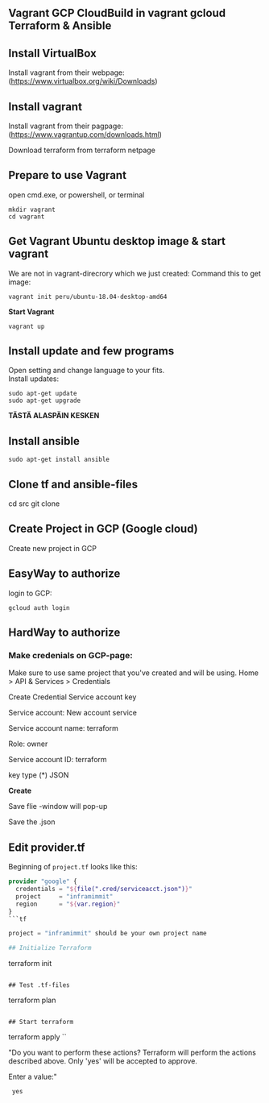 
## Vagrant GCP CloudBuild in vagrant gcloud Terraform & Ansible

## Install VirtualBox

Install vagrant from their webpage:
(https://www.virtualbox.org/wiki/Downloads)

## Install vagrant

Install vagrant from their pagpage:
(https://www.vagrantup.com/downloads.html)

Download terraform from terraform netpage

## Prepare to use Vagrant

open cmd.exe, or powershell, or terminal

```
mkdir vagrant
cd vagrant
```

## Get Vagrant Ubuntu desktop image & start vagrant

We are not in vagrant-direcrory which we just created:
Command this to get image:

```
vagrant init peru/ubuntu-18.04-desktop-amd64
```
**Start Vagrant**

```
vagrant up
```
## Install update and few programs

Open setting and change language to your fits.<br>
Install updates: <br>
```
sudo apt-get update
sudo apt-get upgrade
```
**TÄSTÄ ALASPÄIN KESKEN**
## Install ansible

```
sudo apt-get install ansible
```
## Clone tf and ansible-files

cd src
git clone <kodinterr>

## Create Project in GCP (Google cloud)

Create new project in GCP


## EasyWay to authorize

login to GCP:

```
gcloud auth login
```


## HardWay to authorize

### Make credenials on GCP-page:

Make sure to use same project that you've created and will be using.
Home > API & Services > Credentials

Create Credential
Service account key

Service account:
    New account service

Service account name:
    terraform

Role:
    owner

Service account ID:
    terraform

key type
(*) JSON

**Create**

Save flie -window will pop-up

Save the .json

## Edit provider.tf

Beginning of ```project.tf``` looks like this:

```tf
provider "google" {
  credentials = "${file(".cred/serviceacct.json")}"
  project     = "inframimmit"
  region      = "${var.region}"
}
```tf

project = "inframimmit" should be your own project name

## Initialize Terraform

```
terraform init
```

## Test .tf-files

```
terraform plan
```

## Start terraform

```
terraform apply
``

"Do you want to perform these actions?
  Terraform will perform the actions described above.
  Only 'yes' will be accepted to approve.

  Enter a value:"

``` yes```


